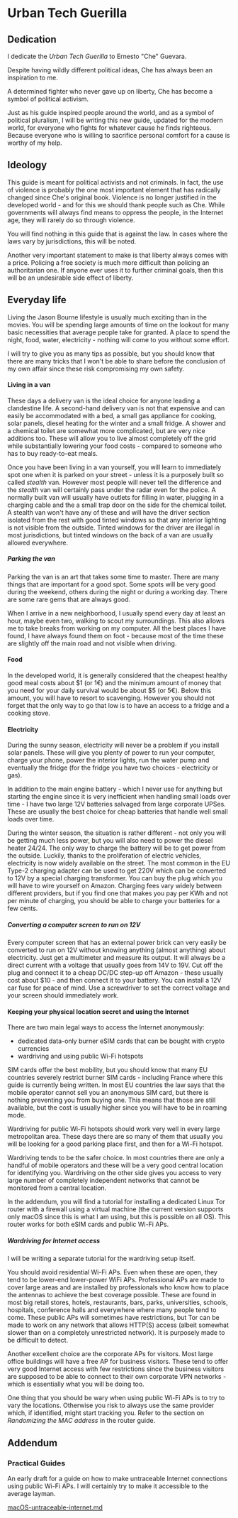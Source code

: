 # Urban Tech Guerilla

## Dedication

I dedicate the *Urban Tech Guerilla* to Ernesto "Che" Guevara.

Despite having wildly different political ideas, Che has always been an inspiration to me.

A determined fighter who never gave up on liberty, Che has become a symbol of political activism.

Just as his guide inspired people around the world, and as a symbol of political pluralism, I will be writing this new guide, updated for the modern world, for everyone who fights for whatever cause he finds righteous. Because everyone who is willing to sacrifice personal comfort for a cause is worthy of my help.

## Ideology

This guide is meant for political activists and not criminals. In fact, the use of violence is probably the one most important element that has radically changed since Che's original book. Violence is no longer justified in the developed world - and for this we should thank people such as Che. While governments will always find means to oppress the people, in the Internet age, they will rarely do so through violence.

You will find nothing in this guide that is against the law. In cases where the laws vary by jurisdictions, this will be noted.

Another very important statement to make is that liberty always comes with a price. Policing a free society is much more difficult than policing an authoritarian one. If anyone ever uses it to further criminal goals, then this will be an undesirable side effect of liberty.

## Everyday life

Living the Jason Bourne lifestyle is usually much exciting than in the movies. You will be spending large amounts of time on the lookout for many basic necessities that average people take for granted. A place to spend the night, food, water, electricity - nothing will come to you without some effort.

I will try to give you as many tips as possible, but you should know that there are many tricks that I won't be able to share before the conclusion of my own affair since these risk compromising my own safety.

#### Living in a van

These days a delivery van is the ideal choice for anyone leading a clandestine life. A second-hand delivery van is not that expensive and can easily be accommodated with a bed, a small gas appliance for cooking, solar panels, diesel heating for the winter and a small fridge. A shower and a chemical toilet are somewhat more complicated, but are very nice additions too. These will allow you to live almost completely off the grid while substantially lowering your food costs - compared to someone who has to buy ready-to-eat meals.

Once you have been living in a van yourself, you will learn to immediately spot one when it is parked on your street - unless it is a purposely built so called *stealth* van. However most people will never tell the difference and the *stealth* van will certainly pass under the radar even for the police. A normally built van will usually have outlets for filling in water, plugging in a charging cable and the a small trap door on the side for the chemical toilet. A stealth van won't have any of these and will have the driver section isolated from the rest with good tinted windows so that any interior lighting is not visible from the outside. Tinted windows for the driver are illegal in most jurisdictions, but tinted windows on the back of a van are usually allowed everywhere.

##### Parking the van

Parking the van is an art that takes some time to master. There are many things that are important for a good spot. Some spots will be very good during the weekend, others during the night or during a working day. There are some rare gems that are always good.

When I arrive in a new neighborhood, I usually spend every day at least an hour, maybe even two, walking to scout my surroundings. This also allows me to take breaks from working on my computer. All the best places I have found, I have always found them on foot - because most of the time these are slightly off the main road and not visible when driving.

#### Food

In the developed world, it is generally considered that the cheapest healthy good meal costs about $1 (or 1€) and the minimum amount of money that you need for your daily survival would be about $5 (or 5€). Below this amount, you will have to resort to scavenging. However you should not forget that the only way to go that low is to have an access to a fridge and a cooking stove.

#### Electricity

During the sunny season, electricity will never be a problem if you install solar panels. These will give you plenty of power to run your computer, charge your phone, power the interior lights, run the water pump and eventually the fridge (for the fridge you have two choices - electricity or gas).

In addition to the main engine battery - which I never use for anything but starting the engine since it is very inefficient when handling small loads over time - I have two large 12V batteries salvaged from large corporate UPSes. These are usually the best choice for cheap batteries that handle well small loads over time.

During the winter season, the situation is rather different - not only you will be getting much less power, but you will also need to power the diesel heater 24/24. The only way to charge the battery will be to get power from the outside. Luckily, thanks to the proliferation of electric vehicles, electricity is now widely available on the street. The most common in the EU Type-2 charging adapter can be used to get 220V which can be converted to 12V by a special charging transformer. You can buy the plug which you will have to wire yourself on Amazon. Charging fees vary widely between different providers, but if you find one that makes you pay per KWh and not per minute of charging, you should be able to charge your batteries for a few cents.

##### Converting a computer screen to run on 12V

Every computer screen that has an external power brick can very easily be converted to run on 12V without knowing anything (almost anything) about electricity. Just get a multimeter and measure its output. It will always be a direct current with a voltage that usually goes from 14V to 19V. Cut off the plug and connect it to a cheap DC/DC step-up off Amazon - these usually cost about $10 - and then connect it to your battery. You can install a 12V car fuse for peace of mind. Use a screwdriver to set the correct voltage and your screen should immediately work.

#### Keeping your physical location secret and using the Internet

There are two main legal ways to access the Internet anonymously:
 - dedicated data-only burner eSIM cards that can be bought with crypto currencies
 - wardriving and using public Wi-Fi hotspots

SIM cards offer the best mobility, but you should know that many EU countries severely restrict burner SIM cards - including France where this guide is currently being written. In most EU countries the law says that the mobile operator cannot sell you an anonymous SIM card, but there is nothing preventing you from buying one. This means that those are still available, but the cost is usually higher since you will have to be in roaming mode.

Wardriving for public Wi-Fi hotspots should work very well in every large metropolitan area. These days there are so many of them that usually you will be looking for a good parking place first, and then for a Wi-Fi hotspot.

Wardriving tends to be the safer choice. In most countries there are only a handful of mobile operators and these will be a very good central location for identifying you. Wardriving on the other side gives you access to very large number of completely independent networks that cannot be monitored from a central location.

In the addendum, you will find a tutorial for installing a dedicated Linux Tor router with a firewall using a virtual machine (the current version supports only macOS since this is what I am using, but this is possible on all OS). This router works for both eSIM cards and public Wi-Fi APs.

##### Wardriving for Internet access

I will be writing a separate tutorial for the wardriving setup itself.

You should avoid residential Wi-Fi APs. Even when these are open, they tend to be lower-end lower-power WiFi APs. Professional APs are made to cover large areas and are installed by professionals who know how to place the antennas to achieve the best coverage possible. These are found in most big retail stores, hotels, restaurants, bars, parks, universities, schools, hospitals, conference halls and everywhere where many people tend to come. These public APs will sometimes have restrictions, but Tor can be made to work on any network that allows HTTP(S) access (albeit somewhat slower than on a completely unrestricted network). It is purposely made to be difficult to detect.

Another excellent choice are the corporate APs for visitors. Most large office buildings will have a free AP for business visitors. These tend to offer very good Internet access with few restrictions since the business visitors are supposed to be able to connect to their own corporate VPN networks - which is essentially what you will be doing too.

One thing that you should be wary when using public Wi-Fi APs is to try to vary the locations.  Otherwise you risk to always use the same provider which, if identified, might start tracking you. Refer to the section on *Randomizing the MAC address* in the router guide.

## Addendum

### Practical Guides

An early draft for a guide on how to make untraceable Internet connections using public Wi-Fi APs. I will certainly try to make it accessible to the average layman.

[macOS-untraceable-internet.md](macOS-untraceable-internet.md)
